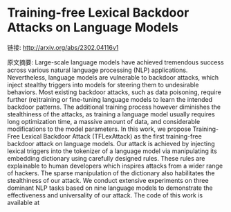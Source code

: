 # Training-free Lexical Backdoor Attacks on Language Models

链接: http://arxiv.org/abs/2302.04116v1

原文摘要:
Large-scale language models have achieved tremendous success across various
natural language processing (NLP) applications. Nevertheless, language models
are vulnerable to backdoor attacks, which inject stealthy triggers into models
for steering them to undesirable behaviors. Most existing backdoor attacks,
such as data poisoning, require further (re)training or fine-tuning language
models to learn the intended backdoor patterns. The additional training process
however diminishes the stealthiness of the attacks, as training a language
model usually requires long optimization time, a massive amount of data, and
considerable modifications to the model parameters. In this work, we propose
Training-Free Lexical Backdoor Attack (TFLexAttack) as the first training-free
backdoor attack on language models. Our attack is achieved by injecting lexical
triggers into the tokenizer of a language model via manipulating its embedding
dictionary using carefully designed rules. These rules are explainable to human
developers which inspires attacks from a wider range of hackers. The sparse
manipulation of the dictionary also habilitates the stealthiness of our attack.
We conduct extensive experiments on three dominant NLP tasks based on nine
language models to demonstrate the effectiveness and universality of our
attack. The code of this work is available at
